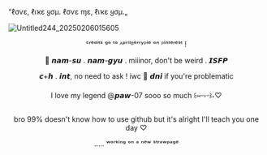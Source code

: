 “ℓσѵε, ℓเҡε ყσµ. ℓσѵε ɱε, ℓเҡε ყσµ.„<p>
![Untitled244_20250206015605](https://github.com/user-attachments/assets/1daf6a7f-d454-42f3-b9ab-6032b81ad730)
<p align="center">
 ᶜʳᵉᵈⁱᵗˢ ᵍᵒ ᵗᵒ ᴬᵖʳⁱˡᴮᵉʳʳʸᴾⁱᵉ ᵒⁿ ᴾⁱⁿᵗᵉʳᵉˢᵗ !
 <p align="center">
 🐙 𝙣𝙖𝙢-𝙨𝙪 . 𝙣𝙖𝙢-𝙜𝙮𝙪 . miiinor, don't be weird . 𝙄𝙎𝙁𝙋</p>
 <p align="center">
𝙘+𝙝 . 𝙞𝙣𝙩, no need to ask ! iwc 🦑 𝙙𝙣𝙞 if you're problematic</p>
<p align="center">
I love my legend @𝙥𝙖𝙬-07 sooo so much ꒰⁠⑅⁠ᵕ⁠༚⁠ᵕ⁠꒱⁠˖⁠♡</p>
<p align="center">
bro 99% doesn't know how to use github but it's alright I'll teach you one day ♡</p>
<p align="center">
..... ʷᵒʳᵏⁱⁿᵍ ᵒⁿ ᵃ ⁿᵉʷ ˢᵗʳᵃʷᵖᵃᵍᵉ</p>
</p>
<!--
**mwshka/mwshka** is a ✨ _special_ ✨ repository because its `README.md` (this file) appears on your GitHub profile.

Here are some ideas to get you started:

- 🔭 I’m currently working on ...
- 🌱 I’m currently learning ...
- 👯 I’m looking to collaborate on ...
- 🤔 I’m looking for help with ...
- 💬 Ask me about ...
- 📫 How to reach me: ...
- 😄 Pronouns: ...
- ⚡ Fun fact: ...
-->
